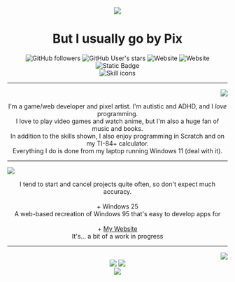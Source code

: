 <div align='center'>
 <img src="https://capsule-render.vercel.app/api?type=venom&color=00ffff&fontColor=ffffff&text=Heya!%20I'm%20Pixilized&fontAlignY=65&animation=fadeIn" />
 <h1>But I usually go by Pix</h1>
</div>

<div align='center'>
 <img alt="GitHub followers" src="https://img.shields.io/github/followers/PixiIized">
 <img alt="GitHub User's stars" src="https://img.shields.io/github/stars/PixiIized">
 <img alt="Website" src="https://img.shields.io/website?url=https%3A%2F%2Fpixilized.pages.dev&label=pixilized.pages.dev">
 <img alt="Website" src="https://img.shields.io/website?url=https%3A%2F%2Fwindows25.pages.dev&label=Windows%2025">
 <img alt="Static Badge" src="https://img.shields.io/badge/certified%20cat%20%3A3-00ffff">
 <br>
 <img alt="Skill icons" src="https://skillicons.dev/icons?i=html,css,js,python,github,vscode,godot,figma">
</div>

<hr>
<div align='right'>
 <img src="https://capsule-render.vercel.app/api?type=speech&color=00ffff&fontColor=ffffff&text=A%20little%20about%20me&fontAlignY=60" />
</div>
<p align='center'>I'm a game/web developer and pixel artist. I'm autistic and ADHD, and I <i>love</i> programming.<br>
I love to play video games and watch anime, but I'm also a huge fan of music and books.<br>
In addition to the skills shown, I also enjoy programming in Scratch and on my TI-84+ calculator.<br>
Everything I do is done from my laptop running Windows 11 (deal with it).</p>

<hr>
<div align='left'>
 <img src="https://capsule-render.vercel.app/api?type=speech&color=00ffff&fontColor=ffffff&text=Things%20I'm%20working%20on&fontAlignY=60&reversal=true" />
</div>
<p align='center'>I tend to start and cancel projects quite often, so don't expect much accuracy.<br><br>
+ Windows 25<br>
A web-based recreation of Windows 95 that's easy to develop apps for
<br><br>
+ <a href="https://pixilized.pages.dev">My Website</a><br>
It's... a bit of a work in progress</p>

<hr>
<div align='right'>
 <img src="https://capsule-render.vercel.app/api?type=speech&color=00ffff&fontColor=ffffff&text=Goofy%20statistics&fontAlignY=60" />
</div>
<div align='center'>
 <img src='https://github-readme-stats.vercel.app/api?username=pixiIized&theme=dark'>
 <img src='https://github-readme-stats.vercel.app/api/top-langs/?username=pixiIized&layout=compact&theme=dark'><br>
 <img src='https://capsule-render.vercel.app/api?type=waving&color=00ffff&section=footer'>
</div>
